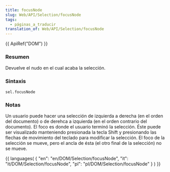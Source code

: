 ```yaml
---
title: focusNode
slug: Web/API/Selection/focusNode
tags:
  - páginas_a_traducir
translation_of: Web/API/Selection/focusNode
---
```

{{ ApiRef("DOM") }}

### Resumen

Devuelve el nudo en el cual acaba la selección.

### Sintaxis

    sel.focusNode

### Notas

Un usuario puede hacer una selección de izquierda a derecha (en el orden del documento) o de derehca a izquierda (en el orden contrario del documento). El foco es donde el usuario terminó la selección. Éste puede ser visualizado manteniendo presionada la tecla Shift y presionando las flechas de movimiento del teclado para modificar la selección. El foco de la selección se mueve, pero el ancla de ésta (el otro final de la selección) no se mueve.

{{ languages( { "en": "en/DOM/Selection/focusNode", "it": "it/DOM/Selection/focusNode", "pl": "pl/DOM/Selection/focusNode" } ) }}

